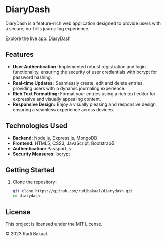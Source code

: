 # DiaryDash

DiaryDash is a feature-rich web application designed to provide users with a secure, no-frills journaling experience. 

Explore the live app: [DiaryDash](https://diarydash.glitch.me/)

## Features

- **User Authentication:** Implemented robust registration and login functionality, ensuring the security of user credentials with bcrypt for password hashing.
- **Real-time Updates:** Seamlessly create, edit and delete entries, providing users with a dynamic journaling experience.
- **Rich Text Formatting:** Format your entries using a rich text editor for expressive and visually appealing content.
- **Responsive Design:** Enjoy a visually pleasing and responsive design, ensuring a seamless experience across devices.

## Technologies Used

- **Backend:** Node.js, Express.js, MongoDB
- **Frontend:** HTML5, CSS3, JavaScript, Bootstrap5
- **Authentication:** Passport.js
- **Security Measures:** bcrypt

## Getting Started

1. Clone the repository:

   ```bash
   git clone https://github.com/rudibakaal/diarydash.git
   cd diarydash

## License
This project is licensed under the MIT License. 

© 2023 Rudi Bakaal. 

   
